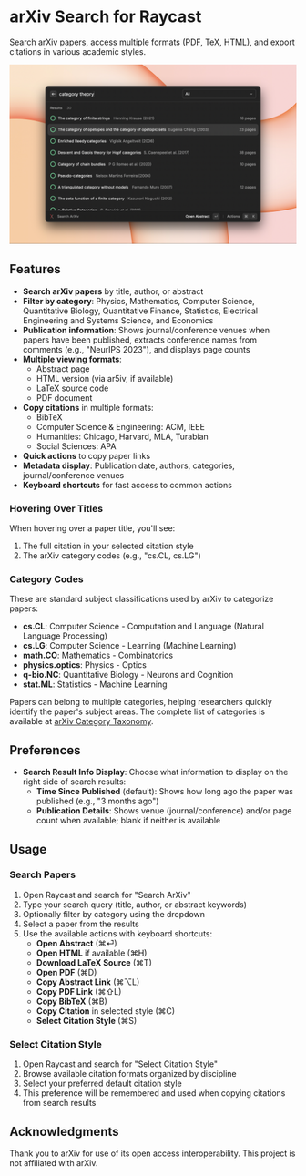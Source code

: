 # arXiv Search for Raycast

Search arXiv papers, access multiple formats (PDF, TeX, HTML), and export citations in various academic styles.

<div align="center">
  <img src="metadata/arxiv-3.png" alt="Screenshot" max-width="500px">
</div>

## Features

- **Search arXiv papers** by title, author, or abstract
- **Filter by category**: Physics, Mathematics, Computer Science, Quantitative Biology, Quantitative Finance, Statistics, Electrical Engineering and Systems Science, and Economics
- **Publication information**: Shows journal/conference venues when papers have been published, extracts conference names from comments (e.g., "NeurIPS 2023"), and displays page counts
- **Multiple viewing formats**:
  - Abstract page
  - HTML version (via ar5iv, if available)
  - LaTeX source code
  - PDF document
- **Copy citations** in multiple formats:
  - BibTeX
  - Computer Science & Engineering: ACM, IEEE
  - Humanities: Chicago, Harvard, MLA, Turabian
  - Social Sciences: APA
- **Quick actions** to copy paper links
- **Metadata display**: Publication date, authors, categories, journal/conference venues
- **Keyboard shortcuts** for fast access to common actions

### Hovering Over Titles

When hovering over a paper title, you'll see:
1. The full citation in your selected citation style
2. The arXiv category codes (e.g., "cs.CL, cs.LG")

### Category Codes

These are standard subject classifications used by arXiv to categorize papers:

- **cs.CL**: Computer Science - Computation and Language (Natural Language Processing)
- **cs.LG**: Computer Science - Learning (Machine Learning)
- **math.CO**: Mathematics - Combinatorics
- **physics.optics**: Physics - Optics
- **q-bio.NC**: Quantitative Biology - Neurons and Cognition
- **stat.ML**: Statistics - Machine Learning

Papers can belong to multiple categories, helping researchers quickly identify the paper's subject areas. The complete list of categories is available at [arXiv Category Taxonomy](https://arxiv.org/category_taxonomy).

## Preferences

- **Search Result Info Display**: Choose what information to display on the right side of search results:
  - **Time Since Published** (default): Shows how long ago the paper was published (e.g., "3 months ago")
  - **Publication Details**: Shows venue (journal/conference) and/or page count when available; blank if neither is available

## Usage

### Search Papers
1. Open Raycast and search for "Search ArXiv"
2. Type your search query (title, author, or abstract keywords)
3. Optionally filter by category using the dropdown
4. Select a paper from the results
5. Use the available actions with keyboard shortcuts:
   - **Open Abstract** (⌘⏎)
   - **Open HTML** if available (⌘H)
   - **Download LaTeX Source** (⌘T)
   - **Open PDF** (⌘D)
   - **Copy Abstract Link** (⌘⌥L)
   - **Copy PDF Link** (⌘⇧L)
   - **Copy BibTeX** (⌘B)
   - **Copy Citation** in selected style (⌘C)
   - **Select Citation Style** (⌘S)

### Select Citation Style
1. Open Raycast and search for "Select Citation Style"
2. Browse available citation formats organized by discipline
3. Select your preferred default citation style
4. This preference will be remembered and used when copying citations from search results

## Acknowledgments

Thank you to arXiv for use of its open access interoperability.
This project is not affiliated with arXiv.
